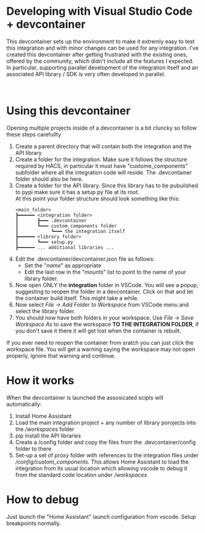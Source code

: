 # Developing with Visual Studio Code + devcontainer

This devcontainer sets up the environment to make it extremly easy to test this integration and with minor changes can be used for any integration.
I've created this devcontainer after getting frustrated with the existing ones, offered by the community, which didn't include all the features I expected. In particular, supporting parallel development of the integration itself and an associated API library / SDK is very often developed in parallel.

</br>

# Using this devcontainer
Opening multiple projects inside of a devcontainer is a bit cluncky so follow these steps carefullty

1. Create a parent directory that will contain both the integration and the API library.
2. Create a folder for the integration. Make sure it follows the structure required by HACS, in particular it must have "custome_components" subfolder where all the integration code will reside. The .devcontainer folder should also be here.
3. Create a folder for the API library. Since this library has to be pubuilshed to 
   pypi make sure it has a setup.py file at its root.  
   At this point your folder structure should look something like this:  
    ```
    <main_folder>  
    ┣━━━━━━ <integration folder>  
    ┃       ┣━━━ .devcontainer  
    ┃       ┗━━━ custom_components folder  
    ┃            ┗━━━ the integration itself  
    ┣━━━━━━ <library folder>  
    ┃       ┗━━━ setup.py  
    ┣━━━━━━ ... additional libraries ...  
    ```
4. Edit the .devcontainer/devcontainer.json file as follows:
    * Set the "*name*" as appropriate
    * Edit the last row in the "*mounts*" list to point to the name of your library folder.
5. Now open ONLY the **integration** folder in VSCode. You will see a popup,
   suggesting to reopen the folder in a devcontainer. Click on that and let the container build itself. This might take a while.
6. Now select *File -> Add Folder to Workspace* from VSCode menu and select the library folder.
7. You should now have both folders in your workspace. Use *File -> Save Workspace As*  to save the workspace **TO THE INTEGRATION FOLDER**, if you don't save it there it will get lost when the container is rebuilt.

If you ever need to reopen the container from sratch you can just click the workspace file. You will get a warning saying the workspace may not open properly, ignore that warning and continue.

# How it works
When the devcontainer is launched the assosicated scipts will automatically:
1. Install Home Assistant 
2. Load the main integration project + any number of library porojects into the */workspaces* folder
3. pip install the API libraries
4. Create a /config folder and copy the files from the .devcontainer/config folder to there
5. Set-up a set of proxy folder with references to the integration files under */config/custom_components*. This allows Home Assistant to load the integration from its usual location which allowing vscode to debug it from the standard code location under */workspaces*

# How to debug
Just launch the "Home Assistant" launch configuration from vscode. Setup breakpoints normally.

